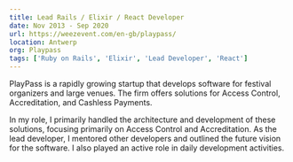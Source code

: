 ```yaml
---
title: Lead Rails / Elixir / React Developer
date: Nov 2013 - Sep 2020
url: https://weezevent.com/en-gb/playpass/
location: Antwerp
org: Playpass
tags: ['Ruby on Rails', 'Elixir', 'Lead Developer', 'React']
---
```


PlayPass is a rapidly growing startup that develops software for festival organizers and large venues. The firm offers solutions for Access Control, Accreditation, and Cashless Payments.

In my role, I primarily handled the architecture and development of these solutions, focusing primarily on Access Control and Accreditation. As the lead developer, I mentored other developers and outlined the future vision for the software. I also played an active role in daily development activities.
